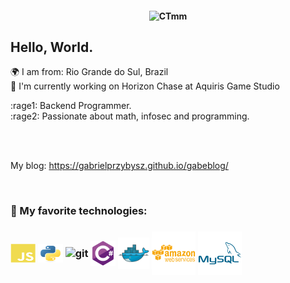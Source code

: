 <h4 align="center">
 
![CTmm](https://user-images.githubusercontent.com/45472156/139517507-69a4c6c4-0aaf-4485-ae7e-472286ea6a48.gif)

 
## Hello, World. 

 🌍 I am from: Rio Grande do Sul, Brazil
<br>🔭 I'm currently working on Horizon Chase at Aquiris Game Studio
 
:rage1:	 Backend Programmer. <br> :rage2: Passionate about math, infosec and programming. 
 
 <br>
 <br>
 
 My blog: https://gabrielprzybysz.github.io/gabeblog/

 <br>
 
 <h3> 🖤 My favorite technologies: <h3>
 
  <div style="display: inline_block">
  <img align="center" alt="Js" height="30" width="40" src="https://raw.githubusercontent.com/devicons/devicon/master/icons/javascript/javascript-plain.svg">
   
  <img align="center" alt="Python" height="30" width="40" src="https://raw.githubusercontent.com/devicons/devicon/master/icons/python/python-original.svg">
   
  <img align="center" alt="git" height="30" width="40" src="https://cdn.jsdelivr.net/gh/devicons/devicon/icons/git/git-original.svg" />
   
  <img align="center" alt="git" height="40" width="40" src="https://raw.githubusercontent.com/devicons/devicon/2ae2a900d2f041da66e950e4d48052658d850630/icons/csharp/csharp-original.svg" />
   
  <img align="center" alt="git" height="50" width="50" src="https://raw.githubusercontent.com/devicons/devicon/2ae2a900d2f041da66e950e4d48052658d850630/icons/docker/docker-original.svg" />
   
  <img align="center" alt="git" height="70" width="70" src="https://raw.githubusercontent.com/devicons/devicon/2ae2a900d2f041da66e950e4d48052658d850630/icons/amazonwebservices/amazonwebservices-plain-wordmark.svg" />
   
  <img align="center" alt="git" height="70" width="70" src="https://raw.githubusercontent.com/devicons/devicon/2ae2a900d2f041da66e950e4d48052658d850630/icons/mysql/mysql-plain-wordmark.svg" />
</div>
  
